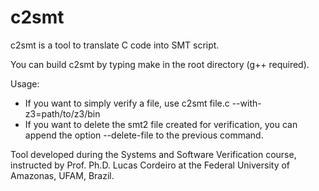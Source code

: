 # c2smt

c2smt is a tool to translate C code into SMT script.

You can build c2smt by typing make in the root directory (g++ required).

Usage:
* If you want to simply verify a file, use c2smt file.c --with-z3=path/to/z3/bin
* If you want to delete the smt2 file created for verification, you can append the option --delete-file to the previous command.

Tool developed during the Systems and Software Verification course, instructed by Prof. Ph.D. Lucas Cordeiro at the Federal University of Amazonas, UFAM, Brazil.
